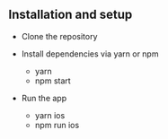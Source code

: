
## Installation and setup

- Clone the repository
- Install dependencies via yarn or npm
  - yarn
  - npm start

- Run the app
  - yarn ios
  - npm run ios
